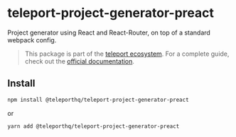 # teleport-project-generator-preact

Project generator using React and React-Router, on top of a standard webpack config.

> This package is part of the [teleport ecosystem](https://github.com/teleporthq/teleport-code-generators). For a complete guide, check out the [official documentation](https://docs.teleporthq.io/).

## Install
```bash
npm install @teleporthq/teleport-project-generator-preact
```
or
```bash
yarn add @teleporthq/teleport-project-generator-preact
```
